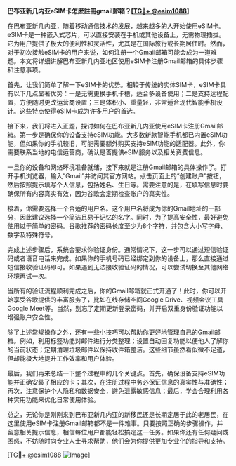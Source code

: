 **巴布亚新几内亚eSIM卡怎麽註冊gmail郵箱？[[TG💪+ @esim1088](https://t.me/s/esim1088)]**

在巴布亚新几内亚，随着移动通信技术的发展，越来越多的人开始使用eSIM卡。eSIM卡是一种嵌入式芯片，可以直接安装在手机或其他设备上，无需物理插拔。它为用户提供了极大的便利性和灵活性，尤其是在国际旅行或长期居住时。然而，对于初次接触eSIM卡的用户来说，如何注册一个Gmail邮箱可能会成为一道难题。本文将详细讲解巴布亚新几内亚地区使用eSIM卡注册Gmail邮箱的具体步骤和注意事项。

首先，让我们简单了解一下eSIM卡的优势。相较于传统的实体SIM卡，eSIM卡具有以下几点显著优势：一是无需更换手机卡槽，适合多设备使用；二是支持远程配置，方便随时更改运营商设置；三是体积小、重量轻，非常适合现代智能手机设计。这些特点使得eSIM卡成为许多用户的首选。

接下来，我们将进入正题，探讨如何在巴布亚新几内亚使用eSIM卡注册Gmail邮箱。第一步是确保你的设备支持eSIM功能。大多数新款智能手机都已内置eSIM功能，但如果你的手机较旧，可能需要额外购买支持eSIM功能的适配器。此外，你需要联系当地的电信运营商，确认是否提供eSIM服务以及相关资费信息。

一旦你的设备和网络环境准备就绪，接下来就是注册Gmail邮箱的具体操作了。打开手机浏览器，输入“Gmail”并访问其官方网站。点击页面上的“创建账户”按钮，然后按照提示填写个人信息，包括姓名、生日等。需要注意的是，在填写信息时要确保所有内容真实有效，因为谷歌会定期检查账户的真实性。

接着，你需要选择一个合适的用户名。这个用户名将成为你的Gmail地址的一部分，因此建议选择一个简洁且易于记忆的名字。同时，为了提高安全性，最好避免使用过于简单的密码。谷歌推荐的密码长度至少为8个字符，并包含大小写字母、数字及特殊符号。

完成上述步骤后，系统会要求你验证身份。通常情况下，这一步可以通过短信验证码或者语音电话来完成。如果你的手机号码已经绑定到你的设备上，那么直接通过短信接收验证码即可。如果遇到无法接收验证码的情况，可以尝试切换至其他网络环境再试一次。

当所有的验证流程顺利完成之后，你的Gmail邮箱就正式开通了！此时，你可以开始享受谷歌提供的丰富服务了，比如在线存储空间Google Drive、视频会议工具Google Meet等。当然，别忘了定期更新登录密码，并开启双重身份验证功能以增强账户安全性。

除了上述常规操作之外，还有一些小技巧可以帮助你更好地管理自己的Gmail邮箱。例如，利用标签功能对邮件进行分类整理；设置自动回复功能以便他人了解你的当前状态；定期清理垃圾邮件以保持收件箱整洁。这些细节虽然看似微不足道，但却能极大地提升工作效率和用户体验。

最后，我们再来总结一下整个过程中的几个关键点。首先，确保设备支持eSIM功能并正确安装了相应的卡；其次，在注册过程中务必保证信息的真实性与准确性；再次，注意保护个人隐私和数据安全，避免泄露敏感信息；最后，学会合理利用各种实用功能来优化日常使用体验。

总之，无论你是刚刚来到巴布亚新几内亚的新移民还是长期定居于此的老居民，在这里使用eSIM卡注册Gmail邮箱都不是一件难事。只要按照正确的步骤操作，并留意相关提示信息，相信每位用户都能轻松搞定这一任务。如果你还有任何疑问或困惑，不妨随时向专业人士寻求帮助，他们会为你提供更加专业化的指导和支持。

[[TG💪+ @esim1088](https://t.me/s/esim1088) ![Image](https://i.postimg.cc/4NQfJmqS/Snipaste-2025-05-13-00-14-12.png)]